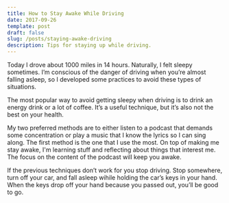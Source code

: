 ```yaml
---
title: How to Stay Awake While Driving
date: 2017-09-26
template: post
draft: false
slug: /posts/staying-awake-driving
description: Tips for staying up while driving.
---
```


Today I drove about 1000 miles in 14 hours. Naturally, I felt sleepy sometimes. I’m conscious of the danger of driving when you’re almost falling asleep, so I developed some practices to avoid these types of situations.

The most popular way to avoid getting sleepy when driving is to drink an energy drink or a lot of coffee. It’s a useful technique, but it’s also not the best on your health.

My two preferred methods are to either listen to a podcast that demands some concentration or play a music that I know the lyrics so I can sing along. The first method is the one that I use the most. On top of making me stay awake, I'm learning stuff and reflecting about things that interest me. The focus on the content of the podcast will keep you awake.

If the previous techniques don’t work for you stop driving. Stop somewhere, turn off your car, and fall asleep wihile holding the car’s keys in your hand. When the keys drop off your hand because you passed out, you’ll be good to go.
